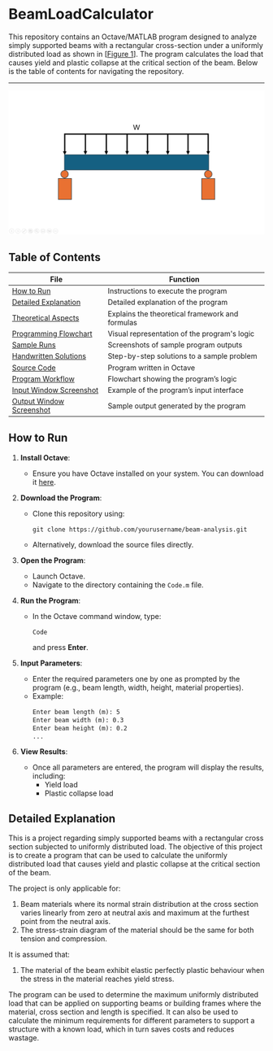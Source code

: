 # BeamLoadCalculator

This repository contains an Octave/MATLAB program designed to analyze simply supported beams with a rectangular cross-section under a uniformly distributed load as shown in [[Figure 1](#figure1)]. The program calculates the load that causes yield and plastic collapse at the critical section of the beam. Below is the table of contents for navigating the repository.

---
<a name="figure1"></a> ![Figure1](Figure1.png)


## Table of Contents
| File                                                   | Function                                               |
|--------------------------------------------------------|--------------------------------------------------------|
| [How to Run](README.md#how-to-run)                     | Instructions to execute the program                    |
| [Detailed Explanation](README.md#detailed-explanation) | Detailed explanation of the program                    |
| [Theoretical Aspects](Theoretical_aspects.md)          | Explains the theoretical framework and formulas        |
| [Programming Flowchart](Figure2.png)                   | Visual representation of the program's logic           |
| [Sample Runs](Figure3.png)                             | Screenshots of sample program outputs                  |
| [Handwritten Solutions](docs/)                         | Step-by-step solutions to a sample problem             |
| [Source Code](Code.m)                                  | Program written in Octave                              |
| [Program Workflow](Figure2.png)                        | Flowchart showing the program’s logic                  |
| [Input Window Screenshot](input_window.png)            | Example of the program’s input interface               |
| [Output Window Screenshot](output_window.png)          | Sample output generated by the program                 |


## How to Run

1. **Install Octave**:
   - Ensure you have Octave installed on your system. You can download it [here](https://www.gnu.org/software/octave/download.html).

2. **Download the Program**:
   - Clone this repository using:
     ```
     git clone https://github.com/yourusername/beam-analysis.git
     ```
   - Alternatively, download the source files directly.

3. **Open the Program**:
   - Launch Octave.
   - Navigate to the directory containing the `Code.m` file.

4. **Run the Program**:
   - In the Octave command window, type:
     ```
     Code
     ```
     and press **Enter**.

5. **Input Parameters**:
   - Enter the required parameters one by one as prompted by the program (e.g., beam length, width, height, material properties).
   - Example:
     ```
     Enter beam length (m): 5
     Enter beam width (m): 0.3
     Enter beam height (m): 0.2
     ...
     ```

6. **View Results**:
   - Once all parameters are entered, the program will display the results, including:
     - Yield load
     - Plastic collapse load


## Detailed Explanation
This is a project regarding simply supported beams with a rectangular cross section subjected 
to uniformly distributed load. The objective of this project is to create a program that can be 
used to calculate the uniformly distributed load that causes yield and plastic collapse at the 
critical section of the beam.

The project is only applicable for:
1. Beam materials where its normal strain distribution at the cross section varies linearly from zero at neutral axis and 
maximum at the furthest point from the neutral axis.
2. The stress-strain diagram of the material should be the same for both tension and compression.

It is assumed that:
1. The material of the beam exhibit elastic perfectly plastic behaviour when the stress in the material reaches yield stress. 

The program can be used to determine the maximum uniformly distributed load that 
can be applied on supporting beams or building frames where the material, cross section and 
length is specified. It can also be used to calculate the minimum requirements for different 
parameters to support a structure with a known load, which in turn saves costs and reduces 
wastage.  



